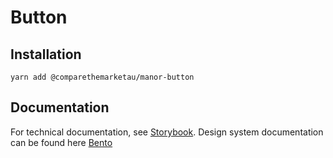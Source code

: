 # Button

## Installation

`yarn add @comparethemarketau/manor-button`

## Documentation

For technical documentation, see [Storybook](https://services.dev.comparethemarket.cloud/manor/?path=/docs/components-button--hero-button).
Design system documentation can be found here [Bento](https://zeroheight.com/9942937b5/p/437255-buttons/b/97d6bd)
